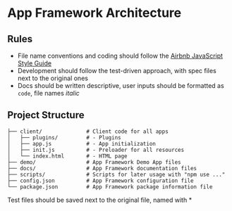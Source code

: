 # App Framework Architecture

## Rules

- File name conventions and coding should follow the [Airbnb JavaScript Style Guide](https://github.com/airbnb/javascript#airbnb-javascript-style-guide-)
- Development should follow the test-driven approach, with spec files next to the original ones
- Docs should be written descriptive, user inputs should be formatted as `code`, file names *italic*

## Project Structure

```
├── client/              # Client code for all apps
│   ├── plugins/         # - Plugins
│   ├── app.js           # - App initialization
│   ├── init.js          # - Preloader for all resources
│   └── index.html       # - HTML page
├── demo/                # App Framework Demo App files
├── docs/                # App Framework documentation files
├── scripts/             # Scripts for later usage with "npm use ..."
├── config.json          # App Framework configuration file
└── package.json         # App Framework package information file
```

Test files should be saved next to the original file, named with *

